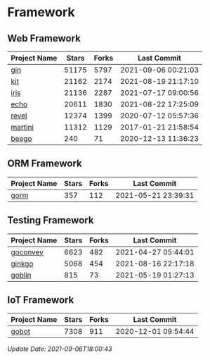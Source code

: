 # Framework

## Web Framework
| Project Name | Stars | Forks | Last Commit |
| ------------ | ----- | ----- | ----------- |
| [gin](https://github.com/gin-gonic/gin) | 51175 | 5797 | 2021-09-06 00:21:03 |
| [kit](https://github.com/go-kit/kit) | 21162 | 2174 | 2021-08-19 21:17:10 |
| [iris](https://github.com/kataras/iris) | 21136 | 2287 | 2021-07-17 09:00:56 |
| [echo](https://github.com/labstack/echo) | 20611 | 1830 | 2021-08-22 17:25:09 |
| [revel](https://github.com/revel/revel) | 12374 | 1399 | 2020-07-12 05:57:36 |
| [martini](https://github.com/go-martini/martini) | 11312 | 1129 | 2017-01-21 21:58:54 |
| [beego](https://github.com/astaxie/beego) | 240 | 71 | 2020-12-13 11:36:23 |

## ORM Framework
| Project Name | Stars | Forks | Last Commit |
| ------------ | ----- | ----- | ----------- |
| [gorm](https://github.com/jinzhu/gorm) | 357 | 112 | 2021-05-21 23:39:31 |

## Testing Framework
| Project Name | Stars | Forks | Last Commit |
| ------------ | ----- | ----- | ----------- |
| [goconvey](https://github.com/smartystreets/goconvey) | 6623 | 482 | 2021-04-27 05:44:01 |
| [ginkgo](https://github.com/onsi/ginkgo) | 5068 | 454 | 2021-08-16 22:17:18 |
| [goblin](https://github.com/franela/goblin) | 815 | 73 | 2021-05-19 01:27:13 |

## IoT Framework
| Project Name | Stars | Forks | Last Commit |
| ------------ | ----- | ----- | ----------- |
| [gobot](https://github.com/hybridgroup/gobot) | 7308 | 911 | 2020-12-01 09:54:44 |

*Update Date: 2021-09-06T18:00:43*